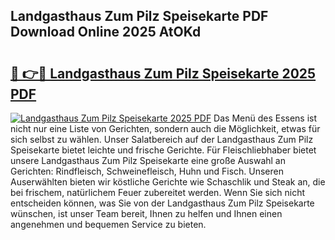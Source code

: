 ## Landgasthaus Zum Pilz Speisekarte PDF Download Online 2025 AtOKd

# <h2><a href="http://gcalqr.nevu.top/?p=Landgasthaus+Zum+Pilz+Speisekarte">🔗 👉🔴 Landgasthaus Zum Pilz Speisekarte 2025 PDF</a></h2>

[![Landgasthaus Zum Pilz Speisekarte 2025 PDF](https://i.imgur.com/dBaPXMq.png)](http://gcalqr.nevu.top/?p=Landgasthaus+Zum+Pilz+Speisekarte)
Das Menü des Essens ist nicht nur eine Liste von Gerichten, sondern auch die Möglichkeit, etwas für sich selbst zu wählen. Unser Salatbereich auf der Landgasthaus Zum Pilz Speisekarte bietet leichte und frische Gerichte. Für Fleischliebhaber bietet unsere Landgasthaus Zum Pilz Speisekarte eine große Auswahl an Gerichten: Rindfleisch, Schweinefleisch, Huhn und Fisch. Unseren Auserwählten bieten wir köstliche Gerichte wie Schaschlik und Steak an, die bei frischem, natürlichem Feuer zubereitet werden. Wenn Sie sich nicht entscheiden können, was Sie von der Landgasthaus Zum Pilz Speisekarte wünschen, ist unser Team bereit, Ihnen zu helfen und Ihnen einen angenehmen und bequemen Service zu bieten.
